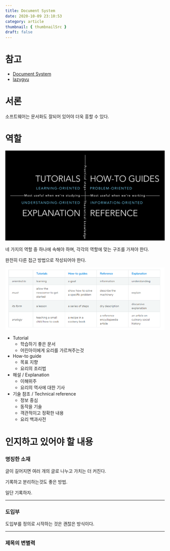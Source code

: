 ```yaml
---
title: Document System
date: 2020-10-09 23:10:53
category: article
thumbnail: { thumbnailSrc }
draft: false
---
```


# 참고

- [Document System](https://www.notion.so/juunone/17b9cadd221e4d58921c7a5662f093a4?v=004925ec493948a1bc529e1e4e25515e)
- [lazygyu](https://lazygyu.net/blog/secrets_of_documentation)

# 서론

소프트웨어는 문서화도 잘되어 있어야 더욱 흥할 수 있다.

# 역할

![overview](./images/document/overview.png)

네 가지의 역할 중 하나에 속해야 하며, 각각의 역할에 맞는 구조를 가져야 한다.

완전히 다른 접근 방법으로 작성되어야 한다.

![system.png](./images/document/system.png)

- Tutorial
    - 학습하기 좋은 문서
    - 어린아이에게 요리를 가르쳐주는것
- How-to guide
    - 목표 지향
    - 요리의 조리법
- 해설 / Explanation
    - 이해위주
    - 요리의 역사에 대한 기사
- 기술 참조 / Technical reference
    - 정보 중심
    - 동작을 기술
    - 객관적이고 정확한 내용
    - 요리 백과사전

# 인지하고 있어야 할 내용

### 명징한 소재

글이 길어지면 여러 개의 글로 나누고 가치는 더 커진다.

기록하고 분리하는것도 좋은 방법.

일단 기록하자.

---

### 도입부

도입부를 정의로 시작하는 것은 괜찮은 방식이다.

---

### 제목의 변별력